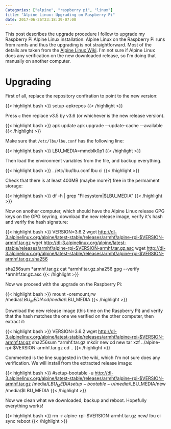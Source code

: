 ```yaml
---
Categories: ["alpine", "raspberry pi", "linux"]
title: "Alpine Linux: Upgrading on Raspberry Pi"
date: 2017-06-26T23:18:39-07:00
---
```


This post describes the upgrade procedure I follow to upgrade my Raspberry Pi
Alpine Linux installation.  Alpine Linux on the Raspberry Pi runs from ramfs
and thus the upgrading is not straightforward.  Most of the details are taken
from the [Alpine Linux
Wiki](https://wiki.alpinelinux.org/wiki/Upgrading_Alpine#Upgrading_to_latest_release).
I'm not sure if Alpine Linux does any verification on the new downloaded
release, so I'm doing that manually on another computer.


# Upgrading

First of all, replace the repository confiration to point to the new version:

{{< highlight bash >}}
setup-apkrepos
{{< /highlight >}}

Press `e` then replace v3.5 by v3.6 (or whichever is the new release version).

{{< highlight bash >}}
apk update
apk upgrade --update-cache --available
{{< /highlight >}}

Make sure that `/etc/lbu/lbu.conf` has the following line:

{{< highlight bash >}}
LBU_MEDIA=mmcblk0p1
{{< /highlight >}}

Then load the environment variables from the file, and backup everything.

{{< highlight bash >}}
. /etc/lbu/lbu.conf
lbu ci
{{< /highlight >}}

Check that there is at least 400MB (maybe more?) free in the permament storage:

{{< highlight bash >}}
df -h | grep "Filesystem\|$LBU_MEDIA"
{{< /highlight >}}

Now on another computer, which should have the Alpine Linux release GPG keys on
the GPG keyring, download the new release image, verify it's hash and verify
the hash signature:

{{< highlight bash >}}
VERSION=3.6.2
wget http://dl-3.alpinelinux.org/alpine/latest-stable/releases/armhf/alpine-rpi-$VERSION-armhf.tar.gz
wget http://dl-3.alpinelinux.org/alpine/latest-stable/releases/armhf/alpine-rpi-$VERSION-armhf.tar.gz.asc
wget http://dl-3.alpinelinux.org/alpine/latest-stable/releases/armhf/alpine-rpi-$VERSION-armhf.tar.gz.sha256

sha256sum *armhf.tar.gz
cat *armhf.tar.gz.sha256
gpg --verify *armhf.tar.gz.asc
{{< /highlight >}}

Now we proceed with the upgrade on the Raspberry Pi:

{{< highlight bash >}}
mount -oremount,rw /media/$LBU_MEDIA
cd /media/$LBU_MEDIA
{{< /highlight >}}

Download the new release image (this time on the Raspberry Pi) and verify that
the hash matches the one we verified on the other computer, then extract it:

{{< highlight bash >}}
VERSION=3.6.2
wget http://dl-3.alpinelinux.org/alpine/latest-stable/releases/armhf/alpine-rpi-$VERSION-armhf.tar.gz
sha256sum *armhf.tar.gz
mkdir new 
cd new 
tar xzf ../alpine-rpi-$VERSION-armhf.tar.gz
cd ..
{{< /highlight >}}

Commented is the line suggested in the wiki, which I'm not sure does any
verification.  We will install from the extracted release image:

{{< highlight bash >}}
#setup-bootable -u http://dl-3.alpinelinux.org/alpine/latest-stable/releases/armhf/alpine-rpi-$VERSION-armhf.tar.gz /media/$LBU_MEDIA
setup-bootable -u /media/$LBU_MEDIA/new /media/$LBU_MEDIA
{{< /highlight >}}

Now we clean what we downloaded, backup and reboot.  Hopefully everything works!

{{< highlight bash >}}
rm -r alpine-rpi-$VERSION-armhf.tar.gz new/
lbu ci
sync
reboot
{{< /highlight >}}
